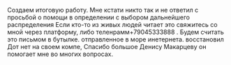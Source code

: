 Создаем итоговую работу.
Мне кстати никто так и не ответил с просьбой о помощи в определении с выбором дальнейшего распределения
Если кто-то из живых людей читает это свяжитесь со мной через платформу, либо теленрамм+79045333888 . 
Будем считать это письмом в бутылке. отправленное в море инетернета.
восстановил Дот нет на своем компе, Спасибо большое Денису Макарцеву он помогает мне во многих вопросах.
